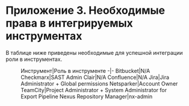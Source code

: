 # Приложение 3. Необходимые права в интегрируемых инструментах

В таблице ниже приведены необходимые для успешной интеграции роли в инструментах.

<figure markdown>
Инструмент|Роль в инструменте
-|-
Bitbucket|N/A
Checkmarx|SAST Admin
Clair|N/A
Confluence|N/A
Jira|Jira Administrator + Global permissions
Netsparker|Account Owner
TeamCity|Project Administrator + System Administrator for Export Pipeline
Nexus Repository Manager|nx-admin
<!-- Nexus IQ|Owner -->
<!-- Fortify|Security Lead -->
</figure>